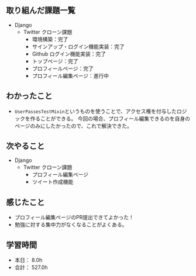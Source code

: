 ## 取り組んだ課題一覧

- Django
  - Twitter クローン課題
    - 環境構築：完了
    - サインアップ・ログイン機能実装：完了
    - Github ログイン機能実装：完了
    - トップページ：完了
    - プロフィールページ：完了
    - プロフィール編集ページ：進行中

## わかったこと

- `UserPassesTestMixin`というものを使うことで、アクセス権を付与したロジックを作ることができる。
今回の場合、プロフィール編集できるのを自身のページのみにしたかったので、これで解決できた。

## 次やること

- Django
  - Twitter クローン課題
    - プロフィール編集ページ
    - ツイート作成機能

## 感じたこと

- プロフィール編集ページのPR提出できてよかった！
- 勉強に対する集中力がなくなることがよくある。


## 学習時間

- 本日： 8.0h
- 合計： 527.0h
